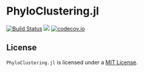 # PhyloClustering.jl

[![Build Status](https://github.com/solislemuslab/PhyloClustering.jl/actions/workflows/CI.yml/badge.svg?branch=master)](https://github.com/solislemuslab/PhyloClustering.jl/actions/workflows/CI.yml?query=branch%3Amaster)
[![](https://img.shields.io/badge/docs-dev-blue.svg)](https://solislemuslab.github.io/PhyloClustering.jl/dev)
[![codecov.io](https://codecov.io/gh/YiboK/PhyloClustering.jl/branch/master/graph/badge.svg?token=AXGI6GHHCY)](http://codecov.io/gh/YiboK/PhyloClustering.jl)

## License

`PhyloClustering.jl` is licensed under a
[MIT License](https://github.com/solislemuslab/PhyloClustering.jl/blob/master/LICENSE).
